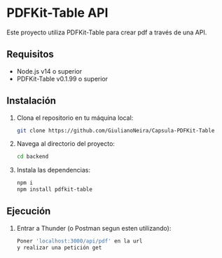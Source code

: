 # PDFKit-Table API

Este proyecto utiliza PDFKit-Table para crear pdf a través de una API. 

## Requisitos

- Node.js v14 o superior
- PDFKit-Table v0.1.99 o superior

## Instalación

1. Clona el repositorio en tu máquina local:
   ```bash
   git clone https://github.com/GiulianoNeira/Capsula-PDFKit-Table
2. Navega al directorio del proyecto:
   ```bash
   cd backend
3. Instala las dependencias:
   ```bash
   npm i
   npm install pdfkit-table

## Ejecución

1. Entrar a Thunder (o Postman segun esten utilizando):

   ```bash
   Poner 'localhost:3000/api/pdf' en la url
   y realizar una petición get


